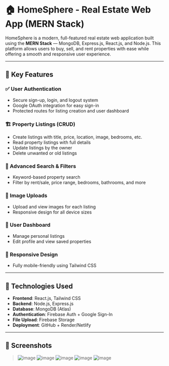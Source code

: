 # 🏠 HomeSphere - Real Estate Web App (MERN Stack)

HomeSphere is a modern, full-featured real estate web application built using the **MERN Stack** — MongoDB, Express.js, React.js, and Node.js. This platform allows users to buy, sell, and rent properties with ease while offering a smooth and responsive user experience.

---

## 🚀 Key Features

### ✅ User Authentication
- Secure sign-up, login, and logout system
- Google OAuth integration for easy sign-in
- Protected routes for listing creation and user dashboard

### 🏗️ Property Listings (CRUD)
- Create listings with title, price, location, image, bedrooms, etc.
- Read property listings with full details
- Update listings by the owner
- Delete unwanted or old listings

### 🔎 Advanced Search & Filters
- Keyword-based property search
- Filter by rent/sale, price range, bedrooms, bathrooms, and more

### 📸 Image Uploads
- Upload and view images for each listing
- Responsive design for all device sizes

### 👤 User Dashboard
- Manage personal listings
- Edit profile and view saved properties

### 📱 Responsive Design
- Fully mobile-friendly using Tailwind CSS



---

## 🧠 Technologies Used

- **Frontend**: React.js, Tailwind CSS
- **Backend**: Node.js, Express.js
- **Database**: MongoDB (Atlas)
- **Authentication**: Firebase Auth + Google Sign-In
- **File Upload**: Firebase Storage
- **Deployment**: GitHub + Render/Netlify

---

## 📸 Screenshots
> ![image](https://github.com/user-attachments/assets/2e3b62c4-992c-48b8-971a-210ff0134dee)
> ![image](https://github.com/user-attachments/assets/6e0e72f9-fede-4a27-b8c3-9e219a1f6c15)
> ![image](https://github.com/user-attachments/assets/934caa1d-8289-4cdb-9301-7126b8260504)
> ![image](https://github.com/user-attachments/assets/ae6252e6-9c8b-4274-8bbc-2c91ed120b57)
> ![image](https://github.com/user-attachments/assets/e13a1f5c-7b7e-4821-940e-5c5c1df1046a)



